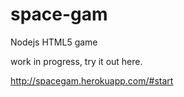 space-gam
=========

Nodejs HTML5 game

work in progress, try it out here.

http://spacegam.herokuapp.com/#start
